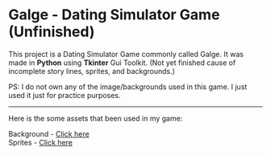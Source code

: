# Galge - Dating Simulator Game (Unfinished)

This project is a Dating Simulator Game commonly called Galge. It was made in **Python** using **Tkinter** Gui Toolkit. 
(Not yet finished cause of incomplete story lines, sprites, and backgrounds.)

PS: I do not own any of the image/backgrounds used in this game. I just used it just for practice purposes.

_____

Here is the some assets that been used in my game:

Background - [Click here](https://lemmasoft.renai.us/forums/viewtopic.php?t=17302) <br> 
Sprites -  [Click here](https://cucurbitapepo.itch.io/girl-sprites-for-visual-novel)
